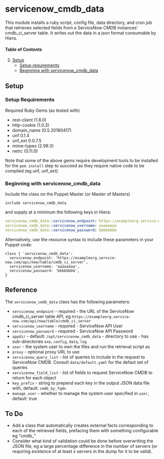 
# servicenow_cmdb_data

This module installs a ruby script, config file, data directory, and cron job that retrieves selected fields from a ServiceNow CMDB instances' cmdb_ci_server table. It writes out the data in a json format consumable by Hiera.


#### Table of Contents

2. [Setup](#setup)
    * [Setup requirements](#setup-requirements)
    * [Beginning with servicenow_cmdb_data](#beginning-with-servicenow_cmdb_data)

## Setup

### Setup Requirements

Required Ruby Gems (as tested with)

* rest-client (1.8.0)
* http-cookie (1.0.3)
* domain_name (0.5.20180417)
* unf 0.1.4
* unf_ext 0.0.7.5
* mime-types (2.99.3)
* netrc (0.11.0)

Note that some of the above gems require development tools to be installed for the `gem install` step to succeed as they require native code to be compiled (eg unf, unf_ext).

### Beginning with servicenow_cmdb_data

Include the class on the Puppet Master (or Master of Masters)

```puppet
include servicenow_cmdb_data
```

and supply at a minimum the following keys in Hiera:

```yaml
servicenow_cmdb_data::servicenow_endpoint: https://exampleorg.service-now.com/api/now/table/cmdb_ci_server
servicenow_cmdb_data::servicenow_username: aaaaaaaa
servicenow_cmdb_data::servicenow_password: bbbbbbbb
```

Alternatively, use the resource syntax to include these parameters in your Puppet code:

```puppet
class { 'servicenow_cmdb_data':
  servicenow_endpoint: 'https://exampleorg.service-now.com/api/now/table/cmdb_ci_server',
  servicenow_username: 'aaaaaaaa',
  servicenow_password: 'bbbbbbbb',
}
```

## Reference

The `servicenow_cmdb_data` class has the following parameters:

- `servicenow_endpoint` - required - the URL of the ServiceNow cmdb_ci_server table API, eg `https://exampleorg.service-now.com/api/now/table/cmdb_ci_server`
- `servicenow_username` - required - ServiceNow API User
- `servicenow_password` - required - ServiceNow API Password
- `appdir` - default: `/opt/servicenow_cmdb_data` - directory to use - has sub-directories `exe`, `config`, `data`, `log`
- `user` - the system user to own the files and run the retrieval script as
- `proxy` - optional proxy URL to use
- `servicenow_query_list` - list of queries to include in the request to ServiceNow CMDB. Consult `data/default.yaml` for the defaut set of queries
- `servicenow_field_list` - list of fields to request ServiceNow CMDB to return for each object
- `key_prefix` - string to prepend each key in the output JSON data file with, default: `cmdb_by_fqdn`
- `manage_user` - whether to manage the system user specified in `user`, default: true

## To Do

* Add a class that automatically creates external facts corresponding to each of the retrieved fields, prefacing them with something configurable eg "cmdb_" 
* Consider what kind of validation could be done before overwriting the JSON file, eg a large percentage difference in the number of servers (or requiring existence of at least x servers in the dump for it to be valid).
